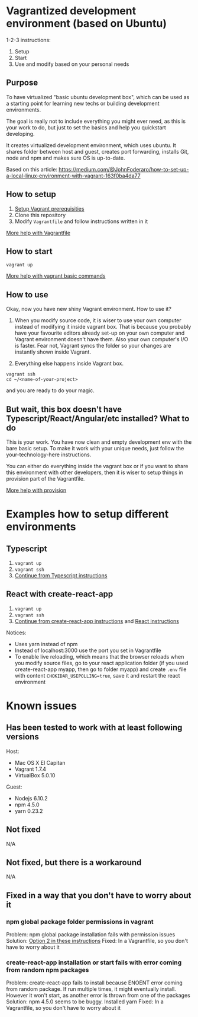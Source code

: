 # Vagrantized development environment (based on Ubuntu)

1-2-3 instructions:

1) Setup
2) Start
3) Use and modify based on your personal needs

## Purpose

To have virtualized "basic ubuntu development box", which can be used as a starting point for learning new techs or building development environments.

The goal is really not to include everything you might ever need, as this is your work to do, but just to set the basics and help you quickstart developing.

It creates virtualized development environment, which uses ubuntu. It shares folder between host and guest, creates port forwarding, installs Git, node and npm and makes sure OS is up-to-date.

Based on this article: https://medium.com/@JohnFoderaro/how-to-set-up-a-local-linux-environment-with-vagrant-163f0ba4da77

## How to setup

1) [Setup Vagrant prerequisities](https://www.vagrantup.com/docs/installation/)
2) Clone this repository
3) Modify `Vagrantfile` and follow instructions written in it

[More help with Vagrantfile](https://www.vagrantup.com/docs/vagrantfile/)

## How to start

`vagrant up`

[More help with vagrant basic commands](https://www.vagrantup.com/docs/cli/)

## How to use

Okay, now you have new shiny Vagrant environment. How to use it?

1) When you modify source code, it is wiser to use your own computer instead of modifying it inside vagrant box. That is because you probably have your favourite editors already set-up on your own computer and Vagrant environment doesn't have them. Also your own computer's I/O is faster. Fear not, Vagrant syncs the folder so your changes are instantly shown inside Vagrant.

2) Everything else happens inside Vagrant box.

```
vagrant ssh
cd ~/<name-of-your-project>
```
and you are ready to do your magic.

## But wait, this box doesn't have Typescript/React/Angular/etc installed? What to do

This is your work. You have now clean and empty development env with the bare basic setup. To make it work with your unique needs, just follow the your-technology-here instructions.

You can either do everything inside the vagrant box or if you want to share this environment with other developers, then it is wiser to setup things in provision part of the Vagrantfile.

[More help with provision](https://www.vagrantup.com/docs/cli/provision.html)

# Examples how to setup different environments

## Typescript

1) `vagrant up`
2) `vagrant ssh`
3) [Continue from Typescript instructions](https://www.typescriptlang.org/index.html)

## React with create-react-app

1) `vagrant up`
2) `vagrant ssh`
3) [Continue from create-react-app instructions](https://github.com/facebookincubator/create-react-app) and [React instructions](https://facebook.github.io/react/docs/hello-world.html)

Notices:
- Uses yarn instead of npm
- Instead of localhost:3000 use the port you set in Vagrantfile
- To enable live reloading, which means that the browser reloads when you modify source files, go to your react application folder (if you used create-react-app myapp, then go to folder myapp) and create `.env` file with content `CHOKIDAR_USEPOLLING=true`, save it and restart the react environment

# Known issues

## Has been tested to work with at least following versions

Host:
- Mac OS X El Capitan
- Vagrant 1.7.4
- VirtualBox 5.0.10

Guest:
- Nodejs 6.10.2
- npm 4.5.0
- yarn 0.23.2

## Not fixed

N/A

## Not fixed, but there is a workaround

N/A

## Fixed in a way that you don't have to worry about it

### npm global package folder permissions in vagrant

Problem: npm global package installation fails with permission issues
Solution: [Option 2 in these instructions](https://docs.npmjs.com/getting-started/fixing-npm-permissions)
Fixed: In a Vagrantfile, so you don't have to worry about it

### create-react-app installation or start fails with error coming from random npm packages

Problem: create-react-app fails to install because ENOENT error coming from random package. If run multiple times, it might eventually install. However it won't start, as another error is thrown from one of the packages
Solution: npm 4.5.0 seems to be buggy. Installed yarn
Fixed: In a Vagrantfile, so you don't have to worry about it

